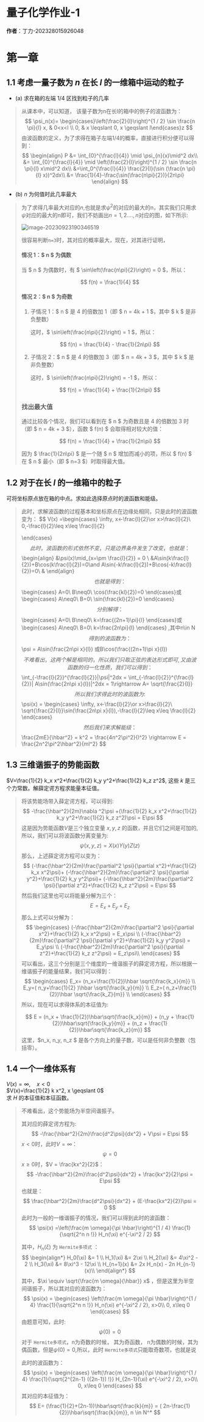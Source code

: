 ​                                                                                                                                                                                                                                                                                                                                                                                                                                                                                                                                                                                                                                                                                                                                                                                                                                                                                                                                                                                                                                                                                                                                                                                                                                                     

# 量子化学作业-**1**

**作者**：丁力-202328015926048  

# 第一章

## 1.1 考虑一量子数为 $n$ 在长 $l$ 的一维箱中运动的粒子
- (a) 求在箱的左端 $1 / 4$ 区找到粒子的几率

> 从课本中，可以知道， 该量子数为n在长l的箱中的例子的波函数为：
> $$
> \psi_n(x)= \begin{cases}\left(\frac{2}{l}\right)^{1 / 2} \sin \frac{n \pi}{l} x, & 0<x<l \\ 0, & x \leqslant 0, x \geqslant l\end{cases}z
> $$
> 由波函数的定义，为了求得在箱子左端1/4的概率，直接进行积分便可以得到：
> $$
> \begin{align}
> P &= \int_{0}^{\frac{l}{4}} \mid \psi_{n}(x)\mid^2 dx\\
> &=  \int_{0}^{\frac{l}{4}} \mid \left(\frac{2}{l}\right)^{1 / 2} \sin \frac{n \pi}{l} x\mid^2 dx\\
> &=\int_0^{\frac{l}{4}} \frac{2}{l}(\sin (\frac{n \pi}{l} x))^2dx\\
> &= \frac{1}{4}-\frac{\sin(\frac{n\pi}{2})}{2n\pi}
> \end{align}
> $$
>

- (b) $n$ 为何值时此几率最大

> 为了求得几率最大对应的$n$,也就是求$\psi^2$的对应的最大的n，其实我们只用求$\psi$对应的最大的n即可，我们不妨画出$n=1,2....,n$对应的图，如下所示:
>
> ![image-20230923190346519](../../../../../AppData/Roaming/Typora/typora-user-images/image-20230923190346519.png)
>
> 很容易判断`n=3`时，其对应的概率最大，现在，对其进行证明，
>
> #### 情况 1：$ n $ 为偶数
> 当 $ n $ 为偶数时，有 $ \sin\left(\frac{n\pi}{2}\right) = 0 $，所以：
>
> $$
> f(n) = \frac{1}{4}
> $$
>
> #### 情况 2：$ n $ 为奇数
> 1. 子情况 1：$ n $ 是 4 的倍数加 1（即 $ n = 4k + 1 $，其中 $ k $ 是非负整数）
>    
>    这时，$ \sin\left(\frac{n\pi}{2}\right) = 1 $，所以：
>    
> $$
> f(n) = \frac{1}{4} - \frac{1}{2n\pi}
> $$
>
> 2. 子情况 2：$ n $ 是 4 的倍数加 3（即 $ n = 4k + 3 $，其中 $ k $ 是非负整数）
>
>    这时，$ \sin\left(\frac{n\pi}{2}\right) = -1 $，所以：
>    
> $$
> f(n) = \frac{1}{4} + \frac{1}{2n\pi}
> $$
>
> ### 找出最大值
> 通过比较各个情况，我们可以看到在 $ n $ 为奇数且是 4 的倍数加 3 时（即 $ n = 4k + 3 $），函数 $ f(n) $ 会取得相对较大的值：
>
> $$
> f(n) = \frac{1}{4} + \frac{1}{2n\pi}
> $$
>
> 因为 $ \frac{1}{2n\pi} $ 是一个随 $ n $ 增加而减小的项，所以 $ f(n) $ 在 $ n $ 最小（即 $ n=3 $）时取得最大值。
>

## 1.2 对于在长 $l$ 的一维箱中的粒子
可将坐标原点放在箱的中点。求如此选择原点时的波函数和能级。

> 此时，求解波函数的过程基本和坐标原点在边缘处相同，只是此时的波函数变为：
> $$
> V(x) =\begin{cases}
> \infty, x<-\frac{l}{2}\or x>\frac{l}{2}\\
> 0,-\frac{l}{2}\leq x\leq \frac{l}{2}
> 
> \end{cases}
> $$
> 此时，波函数的形式依然不变，只是边界条件发生了改变，也就是：
> $$
> \begin{align}
> &\psi(x)\mid_{x=\pm \frac{l}{2}} = 0 \\
> &A\sin(k\frac{l}{2})+B\cos(k\frac{l}{2})=0\and A\sin(-k\frac{l}{2})+B\cos(-k\frac{l}{2})=0\\
> &
> \end{align}
> $$
> 也就是得到：
> $$
> \begin{cases}
> A=0\\
> B\neq0\\
> \cos(\frac{kl}{2})=0
> \end{cases}或
> \begin{cases}
> A\neq0\\
> B=0\\
> \sin(\frac{kl}{2})=0
> \end{cases}
> $$
> 分别解得：
> $$
> \begin{cases}
> A=0\\
> B\neq0\\
> k=\frac{(2n+1)\pi}{l}
> \end{cases}或
> \begin{cases}
> A\neq0\\
> B=0\\
> k=\frac{2n\pi}{l}
> \end{cases}
> ,其中n\in N
> $$
> 得到的波函数为：
> $$
> \psi = A\sin(\frac{2n\pi x}{l}) 或B\cos(\frac{(2n+1)\pi x}{l})
> $$
> 不难看出，这两个解是相同的，所以我们只取正弦的表达形式即可, 又由波函数的归一化性质，我们可以得到：
> $$
> \int_{-\frac{l}{2}}^{\frac{l}{2}}|\psi|^2dx  = \int_{-\frac{l}{2}}^{\frac{l}{2}}| A\sin(\frac{2n\pi x}{l})|^2dx  = 1\rightarrow A= \sqrt{\frac{2}{l}}
> $$
> 所以我们求得此时的波函数为:
> $$
> \psi(x) = \begin{cases}
> \infty, x<-\frac{l}{2}\or x>\frac{l}{2}\\
> \sqrt{\frac{2}{l}}\sin(\frac{2n\pi x}{l}),-\frac{l}{2}\leq x\leq \frac{l}{2}
> \end{cases}
> $$
> 然后我们来求解能级：
> $$
> \frac{2mE}{\hbar^2} = k^2 = \frac{4n^2\pi^2}{l^2} \rightarrow E = \frac{2n^2\pi^2\hbar^2}{ml^2}
> $$
> 

## 1.3 三维谐振子的势能函数
$V=\frac{1}{2} k_x x^2+\frac{1}{2} k_y y^2+\frac{1}{2} k_z z^2$, 这些 $k$ 是三个力常数。解薛定谔方程求能量本征值。

> 将该势能场带入薛定谔方程，可以得到:
> $$
> -\frac{\hbar^2}{2m}\nabla ^2\psi +(\frac{1}{2} k_x x^2+\frac{1}{2} k_y y^2+\frac{1}{2} k_z z^2)\psi = E\psi
> $$
> 这是因为势能函数$V$是三个独立变量 $x,y,z$ 的函数，并且它们之间是可加的, 所以，我们可以将波函数分离变量为:
> $$
> \psi(x,y,z) = X(x)Y(y)Z(z)
> $$
> 那么，上述薛定谔方程可以变为：
> $$
> (-\frac{\hbar^2}{2m}\frac{\partial^2 \psi}{\partial x^2}+\frac{1}{2} k_x x^2\psi)+ 
> (-\frac{\hbar^2}{2m}\frac{\partial^2 \psi}{\partial y^2}+\frac{1}{2} k_y y^2\psi)+ 
> (-\frac{\hbar^2}{2m}\frac{\partial^2 \psi}{\partial z^2}+\frac{1}{2} k_z z^2\psi)
> = E\psi
> $$
> 然后我们这里也可以将能量分解为三个：
> $$
> E=E_x+E_y+E_z
> $$
> 那么上式可以分解为：
> $$
> \begin{cases}
> (-\frac{\hbar^2}{2m}\frac{\partial^2 \psi}{\partial x^2}+\frac{1}{2} k_x x^2\psi) = E_x\psi \\
> (-\frac{\hbar^2}{2m}\frac{\partial^2 \psi}{\partial y^2}+\frac{1}{2} k_y y^2\psi) = E_y\psi \\
> (-\frac{\hbar^2}{2m}\frac{\partial^2 \psi}{\partial z^2}+\frac{1}{2} k_z z^2\psi)  = E_z\psi\\
> \end{cases}
> $$
> 可以看出，这三个分别是三个维度的一维谐振子的薛定谔方程，所以根据一维谐振子的能量结果，我们可以得到：
> $$
> \begin{cases}
> E_x= (n_x+\frac{1}{2})\hbar \sqrt{\frac{k_x}{m}} \\
>  E_y=( n_y+\frac{1}{2} )\hbar \sqrt{\frac{k_y}{m}} \\
>  E_z=( n_z+\frac{1}{2})\hbar \sqrt{\frac{k_Z}{m}}  \\
> \end{cases}
> $$
> 所以，现在可以求得体系的本征值为:
>
> 
> $$
> E = (n_x + \frac{1}{2})\hbar\sqrt{\frac{k_x}{m}} + (n_y + \frac{1}{2})\hbar\sqrt{\frac{k_y}{m}} + (n_z + \frac{1}{2})\hbar\sqrt{\frac{k_z}{m}}
> $$
> 这里，$n_x, n_y, n_z $ 是各个方向上的量子数，可以是任何非负整数（包括零）。

## 1.4 一个一维体系有
$V(x)=\infty, \quad x<0$  
$V(x)=\frac{1}{2} k x^2, x \geqslant 0$  
求 $H$ 的本征值和本征函数。

>不难看出，这个势能场为半空间谐振子。
>
>其对应的薛定谔方程为:
>$$
>-\frac{\hbar^2}{2m}\frac{d^2\psi}{dx^2} + V\psi = E\psi
>$$
>$x<0$时，此时$V=\infty$：
>$$
>\psi =0
>$$
>$x\geq 0$时，$V = \frac{kx^2}{2}$：
>$$
>-\frac{\hbar^2}{2m}\frac{d^2\psi}{dx^2} +  \frac{kx^2}{2}\psi = E\psi
>$$
>也就是：
>$$
>\frac{\hbar^2}{2m}\frac{d^2\psi}{dx^2} +  (E-\frac{kx^2}{2})\psi = 0
>$$
>此时为一般的一维谐振子的情况，我们可以得到此时的波函数：
>$$
>\psi(x) =\left(\frac{m \omega}{\pi \hbar}\right)^{1 / 4} \frac{1}{\sqrt{2^n n !}} H_n(\xi) e^{-\xi^2 / 2}
>$$
>
>其中，$H_n(\xi)$ 为 `Hermite多项式` ：
>$$
>\begin{align*}
>H_0(\xi) &= 1 \\
>H_1(\xi) &= 2\xi \\
>H_2(\xi) &= 4\xi^2 - 2 \\
>H_3(\xi) &= 8\xi^3 - 12\xi \\
>H_{n+1}(x) &= 2x H_n(x) - 2n H_{n-1}(x)\\
>\end{align*}
>$$
>其中，$\xi \equiv \sqrt{\frac{m \omega}{\hbar}} x$ ，但是这里为半空间谐振子，所以其对应的波函数为：
>$$
>\psi(x) = \begin{cases}
>\left(\frac{m \omega}{\pi \hbar}\right)^{1 / 4} \frac{1}{\sqrt{2^n n !}} H_n(\xi) e^{-\xi^2 / 2}, x>0\\
>0, x\leq 0
>\end{cases}
>$$
>由题意可知，此时:
>$$
>\psi(0) = 0
>$$
>对于 `Hermite多项式`，n为奇数的时候， 其为奇函数， n为偶数的时候，其为偶函数，但是$\psi(0)=0$,所以，此时 `Hermite多项式`只能取奇数项，也就是说
>
>此时的波函数为：
>$$
>\psi(x) = \begin{cases}
>\left(\frac{m \omega}{\pi \hbar}\right)^{1 / 4} \frac{1}{\sqrt{2^{2n-1} ({2n-1}) !}} H_{2n-1}(\xi) e^{-\xi^2 / 2}, x>0\\
>0, x\leq 0
>\end{cases}
>$$
>其对应的本征值为：
>$$
>E= (\frac{1}{2}+(2n-1))\hbar\sqrt{\frac{k}{m}} =  ( 2n-\frac{1}{2})\hbar\sqrt{\frac{k}{m}}, n \in N^*
>$$
>

